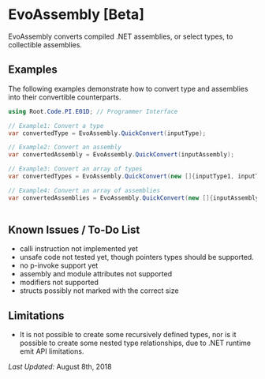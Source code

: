 # EvoAssembly [Beta]
EvoAssembly converts compiled .NET assemblies, or select types, to collectible assemblies.

## Examples
The following examples demonstrate how to convert type and assemblies into their convertible counterparts.

```csharp
using Root.Code.PI.E01D; // Programmer Interface
```

```csharp
// Example1: Convert a type
var convertedType = EvoAssembly.QuickConvert(inputType);

// Example2: Convert an assembly
var convertedAssembly = EvoAssembly.QuickConvert(inputAssembly);

// Example3: Convert an array of types
var convertedTypes = EvoAssembly.QuickConvert(new []{inputType1, inputType2});

// Example4: Convert an array of assemblies
var convertedAssemblies = EvoAssembly.QuickConvert(new []{inputAssembly1, inputAssembly2});
      


```

## Known Issues / To-Do List

* calli instruction not implemented yet
* unsafe code not tested yet, though pointers types should be supported.
* no p-invoke support yet
* assembly and module attributes not supported
* modifiers not supported
* structs possibly not marked with the correct size 

## Limitations

* It is not possible to create some recursively defined types, nor is it possible to create some nested type relationships, due to .NET runtime emit API limitations.  


*Last Updated:* August 8th, 2018
